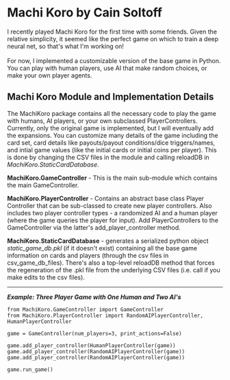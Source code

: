 # Machi Koro by Cain Soltoff

I recently played Machi Koro for the first time with some friends.  Given the relative simplicity, it seemed like the perfect game on which to train a deep neural net, so that's what I'm working on!
<br>
<br>
For now, I implemented a customizable version of the base game in Python.  You can play with human players, use AI that make random choices, or make your own player agents. 


<b>Machi Koro Module and Implementation Details</b>
---

The MachiKoro package contains all the necessary code to play the game with humans, AI players, or your own subclassed PlayerControllers. Currently, only the original game is implemented, but I will eventually add the expansions.  You can  customize many details of the game including the card set, card details like payouts/payout conditions/dice triggers/names, and intial game values (like the initial cards or initial coins per player).  This is done by changing the CSV files in the module and calling reloadDB in *MachiKoro.StaticCardDatabase*.

<b>MachiKoro.GameController</b> - This is the main sub-module which contains the main GameController.
                           

<b>MachiKoro.PlayerController</b> - Contains an abstract base class Player Controller that can be sub-classed to create new player controllers.
                             Also includes two player controller types - a randomized AI and a human player (where the game queries the player for input).
                             Add PlayerControllers to the GameController via the latter's add_player_controller method.

<b>MachiKoro.StaticCardDatabase</b> - generates a serialized python object *static_game_db.pkl* (if it doesn't exist) containing all the base game information on cards
                                      and players (through the csv files in csv_game_db_files).  There's also a top-level reloadDB method that forces the regeneration of the .pkl file from
                                      the underlying CSV files (i.e. call if you make edits to the csv files).


---
<b>*Example: Three Player Game with One Human and Two AI's*</b>




```
from MachiKoro.GameController import GameController
from MachiKoro.PlayerController import RandomAIPlayerController, HumanPlayerController

game = GameController(num_players=3, print_actions=False)

game.add_player_controller(HumanPlayerController(game))
game.add_player_controller(RandomAIPlayerController(game))
game.add_player_controller(RandomAIPlayerController(game))

game.run_game()

```

